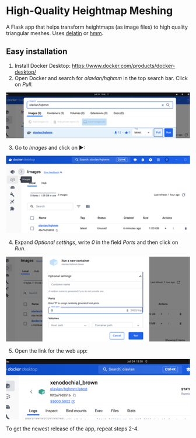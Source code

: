 # High-Quality Heightmap Meshing

A Flask app that helps transform heightmaps (as image files) to high quality triangular meshes. Uses [delatin](https://github.com/mapbox/delatin) or [hmm](https://github.com/fogleman/hmm).

## Easy installation

1. Install Docker Desktop: https://www.docker.com/products/docker-desktop/
2. Open Docker and search for _olavlan/hqhmm_ in the top search bar. Click on _Pull_:

<img src="public/docker-search.png" width="600" alt="Docker search">

3. Go to _Images_ and click on ▶:

<img src="public/docker-image.png" width="600" alt="Docker image">

4. Expand _Optional settings_, write _0_ in the field _Ports_ and then click on _Run_.

<img src="public/docker-run.png" width="600" alt="Docker run">

5. Open the link for the web app:

<img src="public/docker-open.png" width="600" alt="Docker open">

To get the newest release of the app, repeat steps 2-4.
